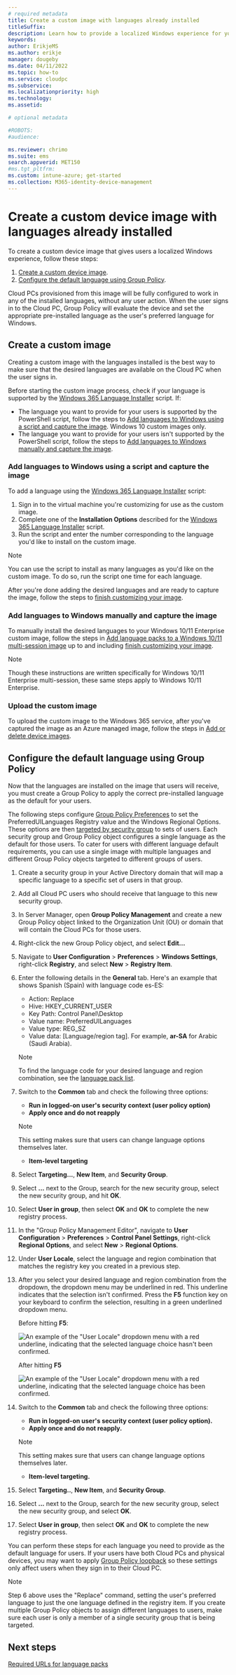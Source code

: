 ```yaml
---
# required metadata
title: Create a custom image with languages already installed
titleSuffix:
description: Learn how to provide a localized Windows experience for your Cloud PC users by using custom images.
keywords:
author: ErikjeMS  
ms.author: erikje
manager: dougeby
ms.date: 04/11/2022
ms.topic: how-to
ms.service: cloudpc
ms.subservice:
ms.localizationpriority: high
ms.technology:
ms.assetid: 

# optional metadata

#ROBOTS:
#audience:

ms.reviewer: chrimo
ms.suite: ems
search.appverid: MET150
#ms.tgt_pltfrm:
ms.custom: intune-azure; get-started
ms.collection: M365-identity-device-management
---
```


# Create a custom device image with languages already installed

To create a custom device image that gives users a localized Windows experience, follow these steps:

1. [Create a custom device image](#create-a-custom-image).
2. [Configure the default language using Group Policy](#configure-the-default-language-using-group-policy).

Cloud PCs provisioned from this image will be fully configured to work in any of the installed languages, without any user action. When the user signs in to the Cloud PC, Group Policy will evaluate the device and set the appropriate pre-installed language as the user's preferred language for Windows.

## Create a custom image

Creating a custom image with the languages installed is the best way to make sure that the desired languages are available on the Cloud PC when the user signs in.

Before starting the custom image process, check if your language is supported by the [Windows 365 Language Installer](https://www.powershellgallery.com/packages/Windows365LanguagesInstaller) script. If:

- The language you want to provide for your users is supported by the PowerShell script, follow the steps to [Add languages to Windows using a script and capture the image](#add-languages-to-windows-using-a-script-and-capture-the-image). Windows 10 custom images only.
- The language you want to provide for your users isn't supported by the PowerShell script, follow the steps to [Add languages to Windows manually and capture the image](#add-languages-to-windows-manually-and-capture-the-image).

### Add languages to Windows using a script and capture the image

To add a language using the [Windows 365 Language Installer](https://www.powershellgallery.com/packages/Windows365LanguagesInstaller/1.0.0.0) script:

1. Sign in to the virtual machine you're customizing for use as the custom image.
2. Complete one of the **Installation Options** described for the [Windows 365 Language Installer](https://www.powershellgallery.com/packages/Windows365LanguagesInstaller/1.0.0.0) script.
3. Run the script and enter the number corresponding to the language you'd like to install on the custom image.

> [!NOTE]
> You can use the script to install as many languages as you'd like on the custom image. To do so, run the script one time for each language.

After you're done adding the desired languages and are ready to capture the image, follow the steps to [finish customizing your image](/azure/virtual-desktop/language-packs#finish-customizing-your-image).

### Add languages to Windows manually and capture the image

To manually install the desired languages to your Windows 10/11 Enterprise custom image, follow the steps in [Add language packs to a Windows 10/11 multi-session image](/azure/virtual-desktop/language-packs) up to and including [finish customizing your image](/azure/virtual-desktop/language-packs#finish-customizing-your-image).

> [!NOTE]
> Though these instructions are written specifically for Windows 10/11 Enterprise multi-session, these same steps apply to Windows 10/11 Enterprise.

### Upload the custom image

To upload the custom image to the Windows 365 service, after you've captured the image as an Azure managed image, follow the steps in [Add or delete device images](add-device-images.md).

## Configure the default language using Group Policy

Now that the languages are installed on the image that users will receive, you must create a Group Policy to apply the correct pre-installed language as the default for your users.

The following steps configure [Group Policy Preferences](/previous-versions/windows/it-pro/windows-server-2012-r2-and-2012/dn581922(v=ws.11)) to set the PreferredUILanguages Registry value and the Windows Regional Options. These options are then [targeted by security group](/previous-versions/windows/it-pro/windows-server-2012-r2-and-2012/dn581922(v=ws.11)#item-level-targeting) to sets of users. Each security group and Group Policy object configures a single language as the default for those users. To cater for users with different language default requirements, you can use a single image with multiple languages and different Group Policy objects targeted to different groups of users.

1. Create a security group in your Active Directory domain that will map a specific language to a specific set of users in that group.
2. Add all Cloud PC users who should receive that language to this new security group.
3. In Server Manager, open **Group Policy Management** and create a new Group Policy object linked to the Organization Unit (OU) or domain that will contain the Cloud PCs for those users.
4. Right-click the new Group Policy object, and select **Edit...**
5. Navigate to **User Configuration** > **Preferences** > **Windows Settings**, right-click **Registry**, and select **New** > **Registry Item**.
6. Enter the following details in the **General** tab. Here's an example that shows Spanish (Spain) with language code es-ES:
    - Action: Replace
    - Hive: HKEY_CURRENT_USER
    - Key Path: Control Panel\Desktop
    - Value name: PreferredUILanguages
    - Value type: REG_SZ
    - Value data: [Language/region tag]. For example, **ar-SA** for Arabic (Saudi Arabia).
    > [!Note]
    > To find the language code for your desired language and region combination, see the [language pack list](/windows-hardware/manufacture/desktop/available-language-packs-for-windows#language-packs).
7. Switch to the **Common** tab and check the following three options:
    - **Run in logged-on user's security context (user policy option)**
    - **Apply once and do not reapply**
    > [!Note]
    > This setting makes sure that users can change language options themselves later.
    - **Item-level targeting**
8. Select **Targeting...**, **New Item**, and **Security Group**.
9. Select **...** next to the Group, search for the new security group, select the new security group, and hit **OK**.
10. Select **User in group**, then select **OK** and **OK** to complete the new registry process.
11. In the "Group Policy Management Editor", navigate to **User Configuration** > **Preferences** > **Control Panel Settings**, right-click **Regional Options**, and select **New** > **Regional Options**.
12. Under **User Locale**, select the language and region combination that matches the registry key you created in a previous step.
13. After you select your desired language and region combination from the dropdown, the dropdown menu may be underlined in red. This underline indicates that the selection isn't confirmed. Press the **F5** function key on your keyboard to confirm the selection, resulting in a green underlined dropdown menu.

    Before hitting **F5**:

    ![An example of the "User Locale" dropdown menu with a red underline, indicating that the selected language choice hasn't been confirmed.](media/provide-localized-windows-experience/regional-option-selected-red-underline.png)

    After hitting **F5**

    ![An example of the "User Locale" dropdown menu with a red underline, indicating that the selected language choice has been confirmed. ](media/provide-localized-windows-experience/regional-option-selected-green-underline.png)

14. Switch to the **Common** tab and check the following three options:
    - **Run in logged-on user's security context (user policy option).**
    - **Apply once and do not reapply.**
    > [!Note]
    > This setting makes sure that users can change language options themselves later.
    - **Item-level targeting.**
15. Select **Targeting..**, **New Item**, and **Security Group**.
16. Select **...** next to the Group, search for the new security group, select the new security group, and select **OK**.
17. Select **User in group**, then select **OK** and **OK** to complete the new registry process.

You can perform these steps for each language you need to provide as the default language for users. If your users have both Cloud PCs and physical devices, you may want to apply [Group Policy loopback](/troubleshoot/windows-server/group-policy/loopback-processing-of-group-policy) so these settings only affect users when they sign in to their Cloud PC.

> [!NOTE]
> Step 6 above uses the "Replace" command, setting the user's preferred language to just the one language defined in the registry item. If you create multiple Group Policy objects to assign different languages to users, make sure each user is only a member of a single security group that is being targeted.

## Next steps

[Required URLs for language packs](provide-localized-windows-experience.md)

